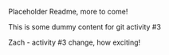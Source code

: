 Placeholder Readme, more to come!

This is some dummy content for git activity #3

Zach - activity #3 change, how exciting!
